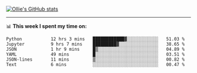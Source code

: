 <!--
**icedpanda/icedpanda** is a ✨ _special_ ✨ repository because its `README.md` (this file) appears on your GitHub profile.

Here are some ideas to get you started:

- 🔭 I’m currently working on ...
- 🌱 I’m currently learning ...
- 👯 I’m looking to collaborate on ...
- 🤔 I’m looking for help with ...
- 💬 Ask me about ...
- 📫 How to reach me: ...
- 😄 Pronouns: ...
- ⚡ Fun fact: ...
-->
[![Ollie's GitHub stats](https://github-readme-stats-icedpanda.vercel.app/api?username=icedpanda&count_private=true&show_icons=true)](https://github.com/icedpanda)

---
📊 **This week I spent my time on:**
<!--START_SECTION:waka-->

```text
Python           12 hrs 3 mins   ████████████▓░░░░░░░░░░░░   51.03 %
Jupyter          9 hrs 7 mins    █████████▓░░░░░░░░░░░░░░░   38.65 %
JSON             1 hr 9 mins     █▒░░░░░░░░░░░░░░░░░░░░░░░   04.89 %
YAML             49 mins         █░░░░░░░░░░░░░░░░░░░░░░░░   03.51 %
JSON-lines       11 mins         ▒░░░░░░░░░░░░░░░░░░░░░░░░   00.82 %
Text             6 mins          ░░░░░░░░░░░░░░░░░░░░░░░░░   00.47 %
```

<!--END_SECTION:waka-->
